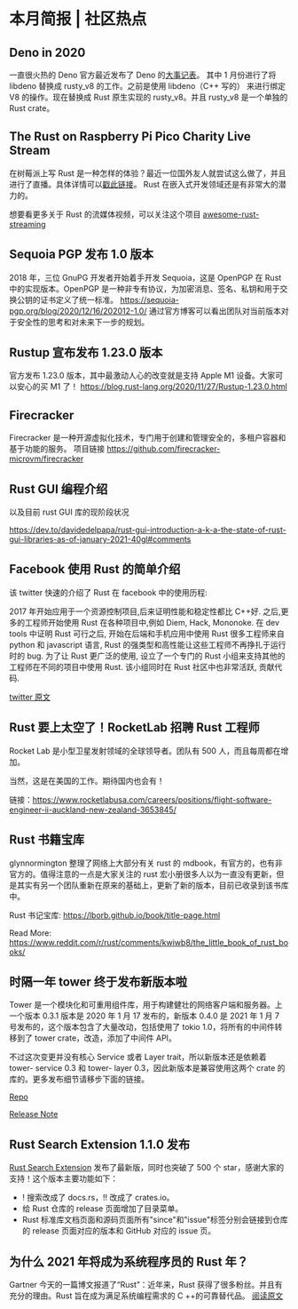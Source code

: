 # 本月简报 | 社区热点

## Deno in 2020

一直很火热的 Deno 官方最近发布了 Deno 的[大事记表](https://deno.land/posts/deno-in-2020)。
其中 1 月份进行了将 libdeno 替换成 rusty_v8 的工作。之前是使用 libdeno（C++ 写的） 来进行绑定 V8 的操作。现在替换成 Rust 原生实现的 rusty_v8。并且 rusty_v8 是一个单独的 Rust crate。

## The Rust on Raspberry Pi Pico Charity Live Stream

在树莓派上写 Rust 是一种怎样的体验？最近一位国外友人就尝试这么做了，并且进行了直播。具体详情可以[戳此链接](https://www.reddit.com/r/rust/comments/l39jdo/the_rust_on_raspberry_pi_pico_charity_live_stream/)。
Rust 在嵌入式开发领域还是有非常大的潜力的。

想要看更多关于 Rust 的流媒体视频，可以关注这个项目 [awesome-rust-streaming](https://github.com/jamesmunns/awesome-rust-streaming)

## Sequoia PGP 发布 1.0 版本

2018 年，三位 GnuPG 开发者开始着手开发 Sequoia，这是 OpenPGP 在 Rust 中的实现版本。OpenPGP 是一种非专有协议，为加密消息、签名、私钥和用于交换公钥的证书定义了统一标准。
https://sequoia-pgp.org/blog/2020/12/16/202012-1.0/
通过官方博客可以看出团队对当前版本对于安全性的思考和对未来下一步的规划。

## Rustup 宣布发布 1.23.0 版本

官方发布 1.23.0 版本，其中最激动人心的改变就是支持 Apple M1 设备。大家可以安心的买 M1 了！
https://blog.rust-lang.org/2020/11/27/Rustup-1.23.0.html

## Firecracker

Firecracker 是一种开源虚拟化技术，专门用于创建和管理安全的，多租户容器和基于功能的服务。
项目链接 https://github.com/firecracker-microvm/firecracker

## Rust GUI 编程介绍

以及目前 rust GUI 库的现阶段状况

https://dev.to/davidedelpapa/rust-gui-introduction-a-k-a-the-state-of-rust-gui-libraries-as-of-january-2021-40gl#comments

## Facebook 使用 Rust 的简单介绍

该 twitter 快速的介绍了 Rust 在 facebook 中的使用历程:

2017 年开始应用于一个资源控制项目,后来证明性能和稳定性都比 C++好.
之后,更多的工程师开始使用 Rust 在各种项目中,例如 Diem, Hack, Mononoke.
在 dev tools 中证明 Rust 可行之后, 开始在后端和手机应用中使用 Rust
很多工程师来自 python 和 javascript 语言, Rust 的强类型和高性能让这些工程师不再挣扎于运行时的 bug.
为了让 Rust 更广泛的使用, 设立了一个专门的 Rust 小组来支持其他的工程师在不同的项目中使用 Rust. 该小组同时在 Rust 社区中也非常活跃, 贡献代码.

[twitter 原文](https://twitter.com/alexvoica/status/1350049393471324161)

## Rust 要上太空了！RocketLab 招聘 Rust 工程师

Rocket Lab 是小型卫星发射领域的全球领导者。团队有 500 人，而且每周都在增加。

当然，这是在美国的工作。期待国内也会有！

链接：https://www.rocketlabusa.com/careers/positions/flight-software-engineer-ii-auckland-new-zealand-3653845/

## Rust 书籍宝库

glynnormington 整理了网络上大部分有关 rust 的 mdbook，有官方的，也有非官方的。值得注意的一点是大家关注的 rust 宏小册很多人以为一直没有更新，但是其实有另一个团队重新在原来的基础上，更新了新的版本，目前已收录到该书库中。

Rust 书记宝库: https://lborb.github.io/book/title-page.html

Read More: https://www.reddit.com/r/rust/comments/kwiwb8/the_little_book_of_rust_books/

## 时隔一年 tower 终于发布新版本啦

Tower 是一个模块化和可重用组件库，用于构建健壮的网络客户端和服务器。上一个版本 0.3.1 版本是 2020 年 1 月 17 发布的，新版本 0.4.0 是 2021 年 1 月 7 号发布的，这个版本包含了大量改动，包括使用了 tokio 1.0，将所有的中间件转移到了 tower crate，改造，添加了中间件 API。

不过这次变更并没有核心 Service 或者 Layer trait，所以新版本还是依赖着 tower- service 0.3 和 tower- layer 0.3，因此新版本是兼容使用这两个 crate 的库的。更多发布细节请移步下面的链接。

[Repo](https://crates.io/crates/tower/0.4.0)

[Release Note](https://github.com/tower-rs/tower/releases/tag/tower-0.4.0)

## Rust Search Extension 1.1.0 发布

[Rust Search Extension](https://rust.extension.sh/) 发布了最新版，同时也突破了 500 个 star，感谢大家的支持！这个版本主要功能如下：

- ! 搜索改成了 docs.rs，!! 改成了 crates.io。
- 给 Rust 仓库的 release 页面增加了目录菜单。
- Rust 标准库文档页面和源码页面所有"since"和"issue"标签分别会链接到仓库的 release 页面对应的版本和 GitHub 对应的 issue 页。

## 为什么 2021 年将成为系统程序员的 Rust 年？

Gartner 今天的一篇博文报道了“Rust”：近年来，Rust 获得了很多粉丝。并且有充分的理由。Rust 旨在成为满足系统编程需求的 C ++的可靠替代品。
[阅读原文](https://blogs.gartner.com/manjunath-bhat/2021/01/03/why-2021-will-be-a-rusty-year-for-system-programmers/)
